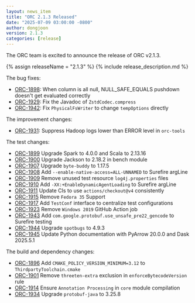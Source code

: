 ```yaml
---
layout: news_item
title: "ORC 2.1.3 Released"
date: "2025-07-09 03:00:00 -0800"
author: dongjoon
version: 2.1.3
categories: [release]
---
```


The ORC team is excited to announce the release of ORC v2.1.3.

{% assign releaseName = "2.1.3" %}
{% include release_description.md %}

The bug fixes:
- [ORC-1898]({{site.jira}}/ORC-1898): When column is all null, NULL_SAFE_EQUALS pushdown doesn't get evaluated correctly
- [ORC-1929]({{site.jira}}/ORC-1929): Fix the Javadoc of `ZstdCodec.compress`
- [ORC-1942]({{site.jira}}/ORC-1942): Fix `PhysicalFsWriter` to change `tempOptions` directly

The improvement changes:
- [ORC-1931]({{site.jira}}/ORC-1931): Suppress Hadoop logs lower than ERROR level in `orc-tools`

The test changes:
- [ORC-1899]({{site.jira}}/ORC-1899) Upgrade Spark to 4.0.0 and Scala to 2.13.16
- [ORC-1900]({{site.jira}}/ORC-1900) Upgrade Jackson to 2.18.2 in bench module
- [ORC-1907]({{site.jira}}/ORC-1907) Upgrade `byte-buddy` to 1.17.5
- [ORC-1908]({{site.jira}}/ORC-1908) Add `--enable-native-access=ALL-UNNAMED` to Surefire argLine
- [ORC-1909]({{site.jira}}/ORC-1909) Remove unused test resource `log4j.properties` files
- [ORC-1910]({{site.jira}}/ORC-1910) Add `-XX:+EnableDynamicAgentLoading` to Surefire argLine
- [ORC-1911]({{site.jira}}/ORC-1911) Update CIs to use `actions/checkout@v4` consistently
- [ORC-1915]({{site.jira}}/ORC-1915) Remove `Fedora 35` Support
- [ORC-1917]({{site.jira}}/ORC-1917) Add `TestConf` interface to centralize test configurations
- [ORC-1923]({{site.jira}}/ORC-1923) Remove `Windows 2019` GitHub Action job
- [ORC-1943]({{site.jira}}/ORC-1943) Add `com.google.protobuf.use_unsafe_pre22_gencode` to Surefire testing
- [ORC-1944]({{site.jira}}/ORC-1944) Upgrade `spotbugs` to 4.9.3
- [ORC-1945]({{site.jira}}/ORC-1945) Update Python documentation with PyArrow 20.0.0 and Dask 2025.5.1

The build and dependency changes:

- [ORC-1896]({{site.jira}}/ORC-1896) Add `CMAKE_POLICY_VERSION_MINIMUM=3.12` to `ThirdpartyToolchain.cmake`
- [ORC-1901]({{site.jira}}/ORC-1901) Remove `threeten-extra` exclusion in `enforceBytecodeVersion` rule
- [ORC-1914]({{site.jira}}/ORC-1914) Ensure `Annotation Processing` in `core` module compilation
- [ORC-1934]({{site.jira}}/ORC-1934) Upgrade `protobuf-java` to 3.25.8
